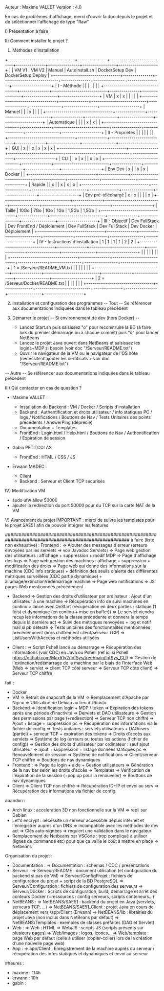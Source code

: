 ﻿Auteur : Maxime VALLET
Version : 4.0

En cas de problèmes d'affichage, merci d'ouvrir la doc depuis le projet et de séléctionner l'affichage de type "Raw"

I) Présentation
 à faire


II) Comment installer le projet ?
 1) Méthodes d'installation

 +----------------------------------+---------------+----------------------------+---------------+----------------+-----------------+--------------------+
 |                                  |     VM V1     |           VM V2            |    Manuel     | AutoInstall.sh | DockerSetup Dev | DockerSetup Deploy |
 +----------------------------------+---------------+----------------------------+---------------+----------------+-----------------+--------------------+
 |           I - Méthode            |               |                            |               |                |                 |                    |
 +----------------------------------+---------------+----------------------------+---------------+----------------+-----------------+--------------------+
 |                VM                |       x       |             x              |               |                |                 |                    |
 +----------------------------------+---------------+----------------------------+---------------+----------------+-----------------+--------------------+
 |              Manuel              |               |                            |       x       |                |                 |                    |
 +----------------------------------+---------------+----------------------------+---------------+----------------+-----------------+--------------------+
 |           Automatique            |               |                            |               |       x        |        x        |                    |
 +----------------------------------+---------------+----------------------------+---------------+----------------+-----------------+--------------------+
 |         II - Propriétés          |               |                            |               |                |                 |                    |
 +----------------------------------+---------------+----------------------------+---------------+----------------+-----------------+--------------------+
 |               GUI                |       x       |                            |       x       |       x        |        x        |         x          |
 +----------------------------------+---------------+----------------------------+---------------+----------------+-----------------+--------------------+
 |               CLI                |               |             x              |       x       |                |        x        |         x          |
 +----------------------------------+---------------+----------------------------+---------------+----------------+-----------------+--------------------+
 |             Env Dev              |       x       |                            |       x       |       x        |     Docker      |                    |
 +----------------------------------+---------------+----------------------------+---------------+----------------+-----------------+--------------------+
 |              Rapide              |               |             x              |               |       x        |        x        |         x          |
 +----------------------------------+---------------+----------------------------+---------------+----------------+-----------------+--------------------+
 |        Env pré-téléchargé        |       x       |             x              |               |                |                 |         x          |
 +----------------------------------+---------------+----------------------------+---------------+----------------+-----------------+--------------------+
 |              Taille              |     10Go      |            7Go             |      1Go      |      1Go       |      1,5Go      |       1,5Go        |
 +----------------------------------+---------------+----------------------------+---------------+----------------+-----------------+--------------------+
 |          III - Objectif          | Dev FullStack | Dev FrontEnd / Déploiement | Dev FullStack | Dev FullStack  |   Dev Docker    |    Déploiement     |
 +----------------------------------+---------------+----------------------------+---------------+----------------+-----------------+--------------------+
 | IV - Instructions d'installation |       1       |             1              |       1       |       1        |        2        |         2          |
 +----------------------------------+---------------+----------------------------+---------------+----------------+-----------------+--------------------+
 |                                  |               |                            |               |                |                 |                    |
 +----------------------------------+---------------+----------------------------+---------------+----------------+-----------------+--------------------+
 |    1 = /Serveur/README_VM.txt    |               |                            |               |                |                 |                    |
 +----------------------------------+---------------+----------------------------+---------------+----------------+-----------------+--------------------+
 |  2 = /Serveur/Docker/README.txt  |               |                            |               |                |                 |                    |
 +----------------------------------+---------------+----------------------------+---------------+----------------+-----------------+--------------------+


 2) Installation et configuration des programmes
  -- Tout --
    Se référencer aux documentations indiquées dans le tableau précédent

 3) Démarrer le projet
  -- Si environnement de dev (hors Docker) --
    - Lancez Start.sh puis saisissez "o" pour reconstruire la BD (à faire lors du premier démarrage ou à chaque commit) puis "o" pour lancer NetBeans
    - Lancez le projet Java ouvert dans NetBeans et saisissez les logins+MDP si besoin (voir doc "/Serveur/README.txt")
    - Ouvrir le navigateur de la VM ou le navigateur de l'OS hôte (nécéssite d'ajouter les certificats > voir doc "/Serveur/README.txt")

  -- Autre --
    Se référencer aux documentations indiquées dans le tableau précédent


III) Qui contacter en cas de question ?
 - Maxime VALLET : 
   - Installation du Backend : VM / Docker / Scripts d'installation
   - Backend : Authentification et droits utilisateur / info statiques PC / logs / Notifications / Bouttons de Nav / Tests Unitaires des points précédents / AnswerPing (déprécié)
   - Documentation + Templates
   - FrontEnd : Login.html / Help.html / Bouttons de Nav / Authentification / Expiration de session
 
 - Gabin PETITCOLAS
   - FrontEnd : HTML / CSS / JS

 - Erwann MADEC :
   - Client
   - Backend : Serveur et Client TCP sécurisés


IV) Modification VM
- sudo ufw allow 50000
- ajouter la redirection du port 50000 pour du TCP sur la carte NAT de la VM


V) Avancement du projet
IMPORTANT : merci de suivre les templates pour le projet SAE51 afin de pouvoir intégrer les features




######################################################################################################
à faire (liste non exhaustive) :
Frontend :
  => Ajouter des messages d'erreur (erreurs envoyées par les servlets => voir Javadoc Servlets)
  => Page web gestion des utilisateurs : affichage + suppression + modif MDP
  => Page d'affichage des logs
  => Page web gestion des machines : affichage + suppression + modification des droits
  => Page web qui donne des informations sur la machine (CDC info statiques) + définition des seuils d'alerte des différentes métriques surveillées (CDC partie dynamique) + allumage/extinction/redémarrage machine
  => Page web notifications
  => JS pages Web mentionnées précédement
  
- Backend
  => Gestion des droits d'utilisateur par ordinateur : Ajout d'un utilisateur à une machine
  => Récupération info de suivi machines en continu > lancé avec OnStart (récupération en deux parties : statique (1 fois) et dynamique (en continu + mise en buffer))
  => Le servlet viendra recup les informations de la classe précédente et donnera le temps depuis la dernière act
  => Suivi des métriques renvoyées + log et notif mail si pb détecté
  => Tests unitaires des fonctionnalités mentionnées précédemment (hors chiffrement client/serveur TCP)
    => ListUsersWithAccess et méthodes utilisées

- Client :
  => Script Pshell lancé au démarrage
  => Récupération des informations (voir CDC) en Java ou Pshell (ref ici si Pshell https://github.com/Max51v2/InfSys/tree/main/InfSys_CLI)
  => Gestion de l'extinction/redémarrage de la machine par le biais de l'interface Web (Web => servlet => client TCP côté serveur => Serveur TCP côté client)
  => Serveur TCP chiffré



fait :
- Docker
- VM
    => Retrait de snapcraft de la VM
    => Remplacement d'Apache par Nginx
    => Utilisation de Debian au lieu d'Ubuntu
- Backend
    => Identification login + MDP / token
    => Expiration des tokens après une période d'inactivité
    => Dervlets et DAO utilisateurs
    => Gestion des permissions par page (+redirection)
    => Serveur TCP non chiffré
    => Ajout + listage + suppression pc
    => Récupération des informations via le fichier de config
    => Tests unitaires : servlets utilisateurs + DAOusers (partiel) + serveur TCP + expiration des tokens
    => Droits d'accès aux servlets
    => Système de log (erreurs ou toutes les actions (fichier de config))
    => Gestion des droits d'utilisateur par ordinateur : sauf ajout utilisateur
    => ajout + suppression + listage données statiques pc
    => Renouvelement de session
    => Système de notifications
    => Client/serveur TCP chiffré
    => Bouttons de nav dynamiques
- Frontend :
    => Page de login + aide + Gestion utilisateurs
    => Génération de la nav bar selon les droits d'accès
    => Templates
    => Vérification de l'éxpiration de la session (+pop up pour la renouveler)
    => Bouttons de nav dynamiques
- Client
    => Client TCP non chiffré
    => Récupération ID+IP et envoi au serv
    => Récupération des informations via fichier de config



abandon :
- Arch linux : acceleration 3D non fonctionnelle sur la VM => repli sur Debian
- Let's encrypt : nécéssite un serveur accessible depuis internet et l'enregistrer auprès d'un DNS => incompatible avec les méthodes de dev act
    => Clés auto-signées => requiert une validation dans le navigateur
- Remplacement de Netbeans par VSCode : trop compliqué à utiliser (lignes de commande etc) pour que ça vaille le coût à mettre en place
    => Netbeans



Organisation du projet :
- Documentation : 
    => Documentation : schémas / CDC / présentations
- Serveur :
    => Serveur/README : document utilisation (et configuration du backend si pas de VM)
    => Serveur/ConfigProjet : fichiers de configuration du projet + script de la BD PostgreSQL
    => Serveur/Configuration : fichiers de configuration des serveurs
    => Serveur/Docker : Scripts de configuration, build, démarrage et arrêt des conteurs Docker (+ressources : config serveurs, scripts conteneurs...)
- NetBEANS : 
    => NetBEANS/SAE51 : backend du projet en Java (servlets, serveurs TCP, ...)
    => NetBEANS/SAE51_Client : projet Java en cours de déplacement vers /app/Client (Erwann) 
    => NetBEANS/lib : librairies du projet Java (non inclus dans NetBeans par défaut)
    => NetBEANS/Templates : exemples de classes préfaites (DAO et Servlet)
- Web :
    => Web : HTML
    => Web/JS : scripts JS (scripts présents sur plusieurs pages)
    => Web/images : logos, icones...
    => Web/template : page Web par défaut (celle à utiliser (copier-coller) lors de la création d'une nouvelle page web)
- App :
    => app/Client : Enregistrement de la machine auprès du serveur / récupération des infos statiques et dynamiques et envoi au serveur



#heures :
- maxime : 114h
- erwann : 10h
- gabin :
